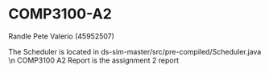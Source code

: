 # COMP3100-A2
Randle Pete Valerio (45952507)

The Scheduler is located in ds-sim-master/src/pre-compiled/Scheduler.java \n
COMP3100 A2 Report is the assignment 2 report
